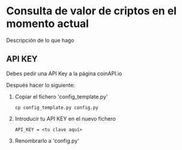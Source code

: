 # Consulta de valor de criptos en el momento actual

Descripción de lo que hago

## API KEY

Debes pedir una API Key a la página coinAPI.io

Después hacer lo siguiente:
1. Copiar el fichero 'config_template.py'


    ```
    cp config_template.py config.py
    ```


2. Introducir tu API KEY en el nuevo fichero

    ````
    API_KEY = <tu clave aquí>

3. Renombrarlo a 'config.py'